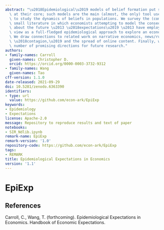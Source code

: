 ```yaml
---
abstract: "\u2018Epidemiological\u2019 models of belief formation put social interactions\
  \ at their core; such models are the main (almost, the only) tool used by non-economists\
  \ to study the dynamics of beliefs in populations. We survey the (comparatively)\
  \ small literature in which economists attempting to model the consequences of beliefs\
  \ about the future \u2013 \u2018expectations\u2019 \u2013 have employed what we\
  \ view as a full-fledged epidemiological approach to explore an economic question.\
  \ We draw connections to related work on narrative economics, news/rumor spreading,\
  \ \u2018contagion,\u2019 and the spread of online content. Finally, we discuss a\
  \ number of promising directions for future research."
authors:
- family-names: Carroll
  given-names: Christopher D.
  orcid: https://orcid.org/0000-0003-3732-9312
- family-names: Wang
  given-names: Tao
cff-version: 1.1.0
date-released: 2021-09-29
doi: 10.5281/zenodo.6363390
identifiers:
- type: url
  value: https://github.com/econ-ark/EpiExp
keywords:
- Epidemiology
- Expectations
license: Apache-2.0
message: Repository to reproduce results and text of paper
notebooks:
- SIR_Ndlib.ipynb
remark-name: EpiExp
remark-version: '1.0'
repository-code: https://github.com/econ-ark/EpiExp
tags:
- REMARK
title: Epidemiological Expectations in Economics
version: '1.1'
---
```


# EpiExp

## References
Carroll, C., Wang, T. (forthcoming). Epidemiological Expectations in Economics. Handbook of Economic Expectations.

